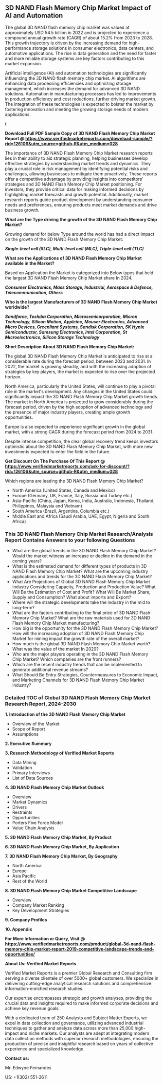 <h2>3D NAND Flash Memory Chip Market Impact of AI and Automation</h2><p>The global 3D NAND flash memory chip market was valued at approximately USD 54.5 billion in 2022 and is projected to experience a compound annual growth rate (CAGR) of about 15.2% from 2023 to 2028. This growth trajectory is driven by the increasing demand for high-performance storage solutions in consumer electronics, data centers, and automotive applications. The rise in data generation and the need for faster and more reliable storage systems are key factors contributing to this market expansion.</p><p>Artificial intelligence (AI) and automation technologies are significantly influencing the 3D NAND flash memory chip market. AI algorithms are enhancing data processing efficiencies and optimizing storage management, which increases the demand for advanced 3D NAND solutions. Automation in manufacturing processes has led to improvements in production efficiency and cost reductions, further driving market growth. The integration of these technologies is expected to bolster the market by fostering innovation and meeting the growing storage needs of modern applications.</p>t</p><p id="" class=""><strong>Download Full PDF Sample Copy of 3D NAND Flash Memory Chip Market Report @ <a href="https://www.verifiedmarketreports.com/download-sample/?rid=126106&utm_source=github-R&utm_medium=028" target="_blank">https://www.verifiedmarketreports.com/download-sample/?rid=126106&utm_source=github-R&utm_medium=028</a></strong></p><p>The importance of&nbsp;3D NAND Flash Memory Chip Market research reports lies in their ability to aid strategic planning, helping businesses develop effective strategies by understanding market trends and dynamics. They play a crucial role in risk management by identifying potential risks and challenges, allowing businesses to mitigate them proactively. These reports offer a competitive advantage by providing insights into competitors' strategies and 3D NAND Flash Memory Chip Market positioning. For investors, they provide critical data for making informed decisions by highlighting market forecasts and growth potential. Additionally, market research reports guide product development by understanding consumer needs and preferences, ensuring products meet market demands and drive business growth.</p><p><strong>What are the&nbsp;Type driving the growth of the 3D NAND Flash Memory Chip Market?</strong></p><p id="" class="">Growing demand for below Type around the world has had a direct impact on the growth of the 3D NAND Flash Memory Chip Market:</p><em><strong>Single-level cell (SLC), Multi-level cell (MLC), Triple-level cell (TLC)</strong></em></p><strong>What are the&nbsp;Applications&nbsp;of 3D NAND Flash Memory Chip Market available in the Market?</strong></p><p id="" class="">Based on Application the Market is categorized into Below types that held the largest 3D NAND Flash Memory Chip Market share In 2024.</p><em><strong>Consumer Electronics, Mass Storage, Industrial, Aerospace & Defence, Telecommunication, Others</strong></em></p><strong>Who is the largest Manufacturers of 3D NAND Flash Memory Chip Market worldwide?</strong></p><p><em><strong>Sandforce, Toshiba Corporation, Microsemicorporation, Micron Technology, Silicon Motion, Appleinc, Mouser Electronics, Advanced Micro Devices, Greenliant Systems, Sandisk Corporation, SK Hynix Semiconductor, Samsung Electronics, Intel Corporation, St Microelectronics, Silicon Storage Technology</strong></em></p><p id="" class=""><strong>Short Description About 3D NAND Flash Memory Chip Market:</strong></p><p>The global 3D NAND Flash Memory Chip Market is anticipated to rise at a considerable rate during the forecast period, between 2023 and 2031. In 2022, the market is growing steadily, and with the increasing adoption of strategies by key players, the market is expected to rise over the projected horizon.</p><p>North America, particularly the United States, will continue to play a pivotal role in the market's development. Any changes in the United States could significantly impact the 3D NAND Flash Memory Chip Market growth trends. The market in North America is projected to grow considerably during the forecast period, driven by the high adoption of advanced technology and the presence of major industry players, creating ample growth opportunities.</p><p>Europe is also expected to experience significant growth in the global market, with a strong CAGR during the forecast period from 2024 to 2031.</p><p>Despite intense competition, the clear global recovery trend keeps investors optimistic about the 3D NAND Flash Memory Chip Market, with more new investments expected to enter the field in the future.</p><p id="" class=""><strong>Get Discount On The Purchase Of This Report @ <a href="https://www.verifiedmarketreports.com/ask-for-discount/?rid=126106&utm_source=github-R&utm_medium=028" target="_blank">https://www.verifiedmarketreports.com/ask-for-discount/?rid=126106&utm_source=github-R&utm_medium=028</a></strong></p>Which regions are leading the 3D NAND Flash Memory Chip Market?</p><ul><li>North America (United States, Canada and Mexico)</li><li>Europe (Germany, UK, France, Italy, Russia and Turkey etc.)</li><li>Asia-Pacific (China, Japan, Korea, India, Australia, Indonesia, Thailand, Philippines, Malaysia and Vietnam)</li><li>South America (Brazil, Argentina, Columbia etc.)</li><li>Middle East and Africa (Saudi Arabia, UAE, Egypt, Nigeria and South Africa)</li></ul><h3 id="" class="">This 3D NAND Flash Memory Chip Market Research/Analysis Report Contains Answers to your following Questions</h3><ul><li>What are the global trends in the 3D NAND Flash Memory Chip Market? Would the market witness an increase or decline in the demand in the coming years?</li><li>What is the estimated demand for different types of products in 3D NAND Flash Memory Chip Market? What are the upcoming industry applications and trends for the 3D NAND Flash Memory Chip Market?</li><li>What Are Projections of Global 3D NAND Flash Memory Chip Market Industry Considering Capacity, Production and Production Value? What Will Be the Estimation of Cost and Profit? What Will Be Market Share, Supply and Consumption? What about imports and Export?</li><li>Where will the strategic developments take the industry in the mid to long-term?</li><li>What are the factors contributing to the final price of 3D NAND Flash Memory Chip Market? What are the raw materials used for 3D NAND Flash Memory Chip Market manufacturing?</li><li>How big is the opportunity for the 3D NAND Flash Memory Chip Market? How will the increasing adoption of 3D NAND Flash Memory Chip Market for mining impact the growth rate of the overall market?</li><li>How much is the global 3D NAND Flash Memory Chip Market worth? What was the value of the market In 2020?</li><li>Who are the major players operating in the 3D NAND Flash Memory Chip Market? Which companies are the front runners?</li><li>Which are the recent industry trends that can be implemented to generate additional revenue streams?</li><li>What Should Be Entry Strategies, Countermeasures to Economic Impact, and Marketing Channels for 3D NAND Flash Memory Chip Market Industry?</li></ul><h3 id="" class="">Detailed TOC of Global 3D NAND Flash Memory Chip Market Research Report, 2024-2030</h3><p id="" class=""><strong>1. Introduction of the 3D NAND Flash Memory Chip Market</strong></p><ul><li>Overview of the Market</li><li>Scope of Report</li><li>Assumptions</li></ul><p id="" class=""><strong>2. Executive Summary</strong></p><p id="" class=""><strong>3. Research Methodology of Verified Market Reports</strong></p><ul><li>Data Mining</li><li>Validation</li><li>Primary Interviews</li><li>List of Data Sources</li></ul><p id="" class=""><strong>4. 3D NAND Flash Memory Chip Market Outlook</strong></p><ul><li>Overview</li><li>Market Dynamics</li><li>Drivers</li><li>Restraints</li><li>Opportunities</li><li>Porters Five Force Model</li><li>Value Chain Analysis</li></ul><p id="" class=""><strong>5. 3D NAND Flash Memory Chip Market, By Product</strong></p><p id="" class=""><strong>6. 3D NAND Flash Memory Chip Market, By Application</strong></p><p id="" class=""><strong>7. 3D NAND Flash Memory Chip Market, By Geography</strong></p><ul><li>North America</li><li>Europe</li><li>Asia Pacific</li><li>Rest of the World</li></ul><p id="" class=""><strong>8. 3D NAND Flash Memory Chip Market Competitive Landscape</strong></p><ul><li>Overview</li><li>Company Market Ranking</li><li>Key Development Strategies</li></ul><p id="" class=""><strong>9. Company Profiles</strong></p><p id="" class=""><strong>10. Appendix</strong></p><p id="" class=""><strong>For More Information or Query, Visit @ <a href="https://www.verifiedmarketreports.com/product/global-3d-nand-flash-memory-chip-market-report-2019-competitive-landscape-trends-and-opportunities/" target="_blank">https://www.verifiedmarketreports.com/product/global-3d-nand-flash-memory-chip-market-report-2019-competitive-landscape-trends-and-opportunities/</a></strong></p><p id="" class=""><strong>About Us: Verified Market Reports</strong></p><p id="" class="">Verified Market Reports is a premier Global Research and Consulting firm serving a diverse clientele of over 5000+ global customers. We specialize in delivering cutting-edge analytical research solutions and comprehensive information-enriched research studies.</p><p id="" class="">Our expertise encompasses strategic and growth analyses, providing the crucial data and insights required to make informed corporate decisions and achieve key revenue goals.</p><p id="" class="">With a dedicated team of 250 Analysts and Subject Matter Experts, we excel in data collection and governance, utilizing advanced industrial techniques to gather and analyze data across more than 25,000 high-impact and niche markets. Our analysts are adept at integrating modern data collection methods with superior research methodologies, ensuring the production of precise and insightful research based on years of collective experience and specialized knowledge.</p><p id="" class=""><strong>Contact us:</strong></p><p id="" class="">Mr. Edwyne Fernandes</p><p id="" class="">US: +1(302) 551-2611</p>